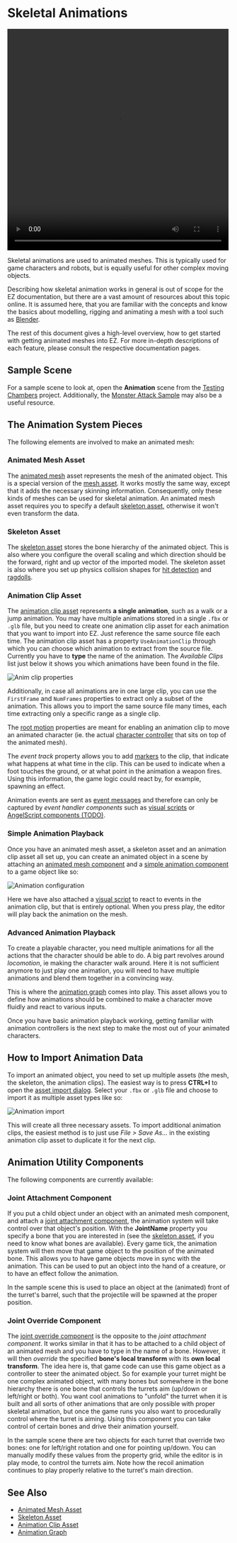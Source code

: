 # Skeletal Animations

<video src="../media/skeletal-anim.webm" width="500" height="500" autoplay loop></video>

Skeletal animations are used to animated meshes. This is typically used for game characters and robots, but is equally useful for other complex moving objects.

Describing how skeletal animation works in general is out of scope for the EZ documentation, but there are a vast amount of resources about this topic online. It is assumed here, that you are familiar with the concepts and know the basics about modelling, rigging and animating a mesh with a tool such as [Blender](https://www.blender.org).

The rest of this document gives a high-level overview, how to get started with getting animated meshes into EZ. For more in-depth descriptions of each feature, please consult the respective documentation pages.

## Sample Scene

For a sample scene to look at, open the **Animation** scene from the [Testing Chambers](../../../samples/testing-chambers.md) project. Additionally, the [Monster Attack Sample](../../../samples/monster-attack/monster-attack.md) may also be a useful resource.

## The Animation System Pieces

The following elements are involved to make an animated mesh:

### Animated Mesh Asset

The [animated mesh](animated-mesh-asset.md) asset represents the mesh of the animated object. This is a special version of the [mesh asset](../../graphics/meshes/mesh-asset.md). It works mostly the same way, except that it adds the necessary skinning information. Consequently, only these kinds of meshes can be used for skeletal animation. An animated mesh asset requires you to specify a default [skeleton asset](skeleton-asset.md), otherwise it won't even transform the data.

### Skeleton Asset

The [skeleton asset](skeleton-asset.md) stores the bone hierarchy of the animated object. This is also where you configure the overall scaling and which direction should be the forward, right and up vector of the imported model. The skeleton asset is also where you set up physics collision shapes for [hit detection](../../physics/jolt/ragdolls/jolt-hitbox-component.md) and [ragdolls](../../physics/jolt/ragdolls/jolt-ragdoll-component.md).

### Animation Clip Asset

The [animation clip asset](animation-clip-asset.md) represents **a single animation**, such as a walk or a jump animation. You may have multiple animations stored in a single `.fbx` or `.glb` file, but you need to create one animation clip asset for each animation that you want to import into EZ. Just reference the same source file each time. The animation clip asset has a property `UseAnimationClip` through which you can choose which animation to extract from the source file. Currently you have to **type** the name of the animation. The *Available Clips* list just below it shows you which animations have been found in the file.

![Anim clip properties](../media/anim-clip-properties.png)

Additionally, in case all animations are in one large clip, you can use the `FirstFrame` and `NumFrames` properties to extract only a subset of the animation. This allows you to import the same source file many times, each time extracting only a specific range as a single clip.

The [root motion](root-motion.md) properties are meant for enabling an animation clip to move an animated character (ie. the actual [character controller](../../physics/jolt/special/jolt-character-controller.md) that sits on top of the animated mesh).

The *event track* property allows you to add [markers](animation-events.md) to the clip, that indicate what happens at what time in the clip. This can be used to indicate when a foot touches the ground, or at what point in the animation a weapon fires. Using this information, the game logic could react by, for example, spawning an effect.

Animation events are sent as [event messages](../../runtime/world/world-messaging.md#event-messages) and therefore can only be captured by *event handler components* such as [visual scripts](../../custom-code/visual-script/visual-script-overview.md) or [AngelScript components (TODO)](../../custom-code/angelscript/angelscript-overview.md).

### Simple Animation Playback

Once you have an animated mesh asset, a skeleton asset and an animation clip asset all set up, you can create an animated object in a scene by attaching an [animated mesh component](animated-mesh-component.md) and a [simple animation component](simple-animation-component.md) to a game object like so:

![Animation configuration](../media/anim-setup.png)

Here we have also attached a [visual script](../../custom-code/visual-script/visual-script-overview.md) to react to events in the animation clip, but that is entirely optional. When you press play, the editor will play back the animation on the mesh.

### Advanced Animation Playback

To create a playable character, you need multiple animations for all the actions that the character should be able to do. A big part revolves around *locomotion*, ie making the character walk around. Here it is not sufficient anymore to just play one animation, you will need to have multiple animations and blend them together in a convincing way.

This is where the [animation graph](animation-graphs/animation-graph-overview.md) comes into play. This asset allows you to define how animations should be combined to make a character move fluidly and react to various inputs.

Once you have basic animation playback working, getting familiar with animation controllers is the next step to make the most out of your animated characters.

## How to Import Animation Data

To import an animated object, you need to set up multiple assets (the mesh, the skeleton, the animation clips). The easiest way is to press **CTRL+I** to open the [asset import dialog](../../assets/import-assets.md). Select your `.fbx` or `.glb` file and choose to import it as multiple asset types like so:

![Animation import](../media/anim-import.png)

This will create all three necessary assets. To import additional animation clips, the easiest method is to just use *File > Save As...* in the existing animation clip asset to duplicate it for the next clip.

## Animation Utility Components

The following components are currently available:

### Joint Attachment Component

If you put a child object under an object with an animated mesh component, and attach a [joint attachment component](joint-attachment-component.md), the animation system will take control over that object's position. With the **JointName** property you specify a bone that you are interested in (see the [skeleton asset](skeleton-asset.md), if you need to know what bones are available). Every game tick, the animation system will then move that game object to the position of the animated bone. This allows you to have game objects move in sync with the animation. This can be used to put an object into the hand of a creature, or to have an effect follow the animation.

In the sample scene this is used to place an object at the (animated) front of the turret's barrel, such that the projectile will be spawned at the proper position.

### Joint Override Component

The [joint override component](joint-override-component.md) is the opposite to the *joint attachment component*. It works similar in that it has to be attached to a child object of an animated mesh and you have to type in the name of a bone. However, it will then *override* the specified **bone's local transform** with its **own local transform**. The idea here is, that game code can use this game object as a controller to steer the animated object. So for example your turret might be one complex animated object, with many bones but somewhere in the bone hierarchy there is one bone that controls the turrets aim (up/down or left/right or both). You want cool animations to "unfold" the turret when it is built and all sorts of other animations that are only possible with proper skeletal animation, but once the game runs you also want to procedurally control where the turret is aiming. Using this component you can take control of certain bones and drive their animation yourself.

In the sample scene there are two objects for each turret that override two bones: one for left/right rotation and one for pointing up/down. You can manually modify these values from the property grid, while the editor is in play mode, to control the turrets aim. Note how the recoil animation continues to play properly relative to the turret's main direction.

## See Also

* [Animated Mesh Asset](animated-mesh-asset.md)
* [Skeleton Asset](skeleton-asset.md)
* [Animation Clip Asset](animation-clip-asset.md)
* [Animation Graph](animation-graphs/animation-graph-overview.md)
